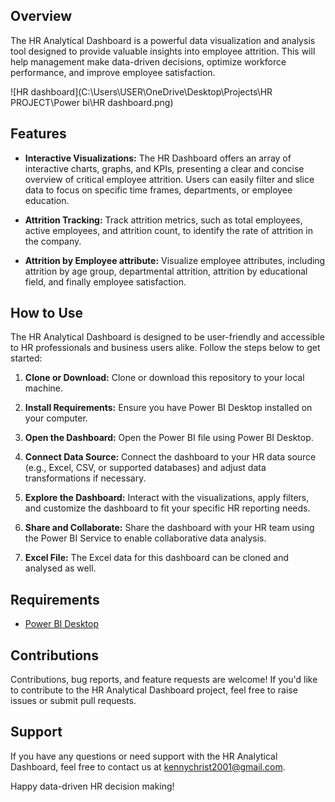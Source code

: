 ## Overview

The HR Analytical Dashboard is a powerful data visualization and analysis tool designed to provide valuable insights into employee attrition. This will help management make data-driven decisions, optimize workforce performance, and improve employee satisfaction.

[]("https://github.com/chris-theanalyst/HR-Analysis-with-Power-Bi/assets/113791120/2e4602c0-6c98-4d84-a668-040dc5705e09")

![HR dashboard](C:\Users\USER\OneDrive\Desktop\Projects\HR PROJECT\Power bi\HR dashboard.png)

## Features

- **Interactive Visualizations:** The HR Dashboard offers an array of interactive charts, graphs, and KPIs, presenting a clear and concise overview of critical employee attrition. Users can easily filter and slice data to focus on specific time frames, departments, or employee education.

- **Attrition Tracking:** Track attrition metrics, such as total employees, active employees, and attrition count, to identify the rate of attrition in the company.

- **Attrition by Employee attribute:** Visualize employee attributes, including attrition by age group, departmental attrition, attrition by educational field, and finally employee satisfaction.


## How to Use

The HR Analytical Dashboard is designed to be user-friendly and accessible to HR professionals and business users alike. Follow the steps below to get started:

1. **Clone or Download:** Clone or download this repository to your local machine.

2. **Install Requirements:** Ensure you have Power BI Desktop installed on your computer.

3. **Open the Dashboard:** Open the Power BI file using Power BI Desktop.

4. **Connect Data Source:** Connect the dashboard to your HR data source (e.g., Excel, CSV, or supported databases) and adjust data transformations if necessary.

5. **Explore the Dashboard:** Interact with the visualizations, apply filters, and customize the dashboard to fit your specific HR reporting needs.

6. **Share and Collaborate:** Share the dashboard with your HR team using the Power BI Service to enable collaborative data analysis.

8. **Excel File:** The Excel data for this dashboard can be cloned and analysed as well.

## Requirements

- [Power BI Desktop](https://powerbi.microsoft.com/en-us/desktop/)

## Contributions

Contributions, bug reports, and feature requests are welcome! If you'd like to contribute to the HR Analytical Dashboard project, feel free to raise issues or submit pull requests.


## Support

If you have any questions or need support with the HR Analytical Dashboard, feel free to contact us at kennychrist2001@gmail.com.

Happy data-driven HR decision making!

